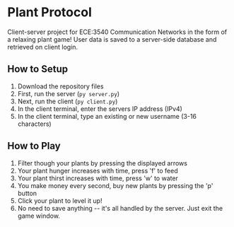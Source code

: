 # Plant Protocol
Client-server project for ECE:3540 Communication Networks in the form of a relaxing plant game!
User data is saved to a server-side database and retrieved on client login.

## How to Setup
1. Download the repository files
2. First, run the server (`py server.py`)
3. Next, run the client (`py client.py`)
5. In the client terminal, enter the servers IP address (IPv4)
6. In the client terminal, type an existing or new username (3-16 characters)

## How to Play
1. Filter though your plants by pressing the displayed arrows
2. Your plant hunger increases with time, press 'f' to feed
3. Your plant thirst increases with time, press 'w' to water
4. You make money every second, buy new plants by pressing the 'p' button
5. Click your plant to level it up!
6. No need to save anything -- it's all handled by the server. Just exit the game window.
